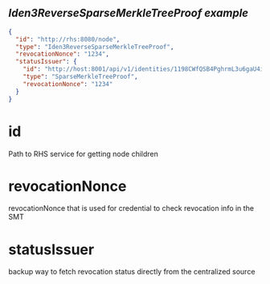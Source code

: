<h2> <i> Iden3ReverseSparseMerkleTreeProof example </i> </h2>

```json
{
  "id": "http://rhs:8080/node",
  "type": "Iden3ReverseSparseMerkleTreeProof",
  "revocationNonce": "1234",
  "statusIssuer": {
    "id": "http://host:8001/api/v1/identities/1198CWfQSB4PghrmL3u6gaU4iwCunz9Z5AeaFfCCq8/claims/revocation/status/{rev_nonce}",
    "type": "SparseMerkleTreeProof",
    "revocationNonce": "1234"
  }
}
```

# id

Path to RHS service for getting node children

# revocationNonce

revocationNonce that is used for credential to check revocation info in the SMT

# statusIssuer

backup way to fetch revocation status directly from the centralized source
